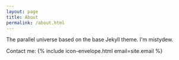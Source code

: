 ```yaml
---
layout: page
title: About
permalink: /about.html
---
```


The parallel universe based on the base Jekyll theme.
I'm mistydew.

Contact me: 
{% include icon-envelope.html email=site.email %}
